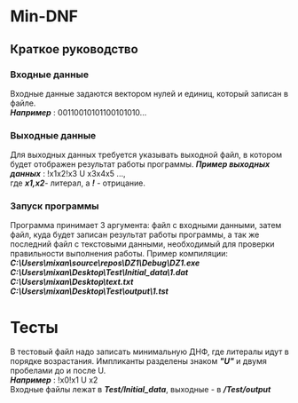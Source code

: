 # Min-DNF  
## Краткое руководство  
### Входные данные  
Входные данные задаются вектором нулей и единиц, который записан в файле.  
___Например___ : 00110010101100101010...
### Выходные данные  
Для выходных данных требуется указывать выходной файл, в котором будет отображен результат работы программы. 
___Пример выходных данных___ : !x1x2!x3 U x3x4x5 ...,   
где ___x1,x2___- литерал, а ___!___ - отрицание.
### Запуск программы  
Программа принимает 3 аргумента: файл с входными данными, затем файл, куда будет записан результат работы программы, а так же последний файл с текстовыми данными, необходимый для проверки правильности выполнения работы.
Пример компиляции: ___C:\Users\mixan\source\repos\DZ1\Debug\DZ1.exe C:\Users\mixan\Desktop\Test\Initial_data\1.dat C:\Users\mixan\Desktop\text.txt C:\Users\mixan\Desktop\Test\output\1.tst___  
# Тесты  
В тестовый файл надо записать минимальную ДНФ, где литералы идут в порядке возрастания. Импликанты разделены знаком ___"U"___ и двумя пробелами до и после U.  
___Например___ : !x0!x1 U x2  
Входные файлы лежат в ___Test/Initial_data___, выходные - в ___/Test/output___
